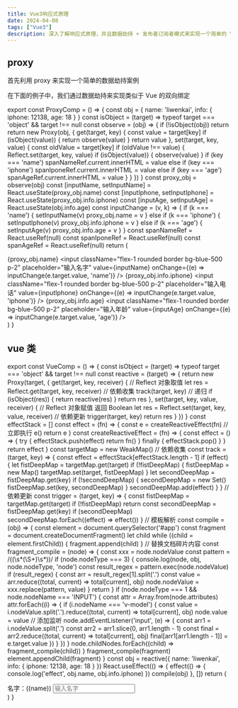 ```yaml
---
title: Vue3响应式原理
date: 2024-04-08
tags: ["Vue3"]
description: 深入了解响应式原理，并且数据劫持 + 发布者订阅者模式来实现一个简单的 Vue 类
---
```


## proxy

首先利用 proxy 来实现一个简单的数据劫持案例

在下面的例子中，我们通过数据劫持来实现类似于 Vue 的双向绑定

export const ProxyComp = () => {
  const obj = {
    name: 'liwenkai',
    info: {
      iphone: 12138,
      age: 18
    }
  }
  const isObject = (target) => typeof target === 'object' && target !== null
  const observe = (obj) => {
    if (!isObject(obj)) return
    return new Proxy(obj, {
      get(target, key) {
        const value = target[key]
        if (isObject(value)) {
          return observe(value)
        }
        return value
      },
      set(target, key, value) {
        const oldValue = target[key]
        if (oldValue !== value) {
          Reflect.set(target, key, value)
          if (isObject(value)) {
            observe(value)
          }
          if (key === 'name') spanNameRef.current.innerHTML = value
          else if (key === 'iphone') spanIponeRef.current.innerHTML = value
          else if (key === 'age') spanAgeRef.current.innerHTML = value
        }
      }
    })
  }
  const proxy_obj = observe(obj)
  const [inputName, setInputName] = React.useState(proxy_obj.name)
  const [inputIphone, setInputIphone] = React.useState(proxy_obj.info.iphone)
  const [inputAge, setInputAge] = React.useState(obj.info.age)
  const inputChange = (v, k) => {
    if (k === 'name') {
      setInputName(v)
      proxy_obj.name = v
    } else if (k === 'iphone') {
      setInputIphone(v)
      proxy_obj.info.iphone = v
    } else if (k === 'age') {
      setInputAge(v)
      proxy_obj.info.age = v
    }
  }
  const spanNameRef = React.useRef(null)
  const spanIponeRef = React.useRef(null)
  const spanAgeRef = React.useRef(null)
  return (
    <div className="flex flex-col">
      <span className="w-full rounded bg-blue-500 p-2" ref={spanNameRef}>
        {proxy_obj.name}
      </span>
      <input
        className="flex-1 rounded border bg-blue-500 p-2"
        placeholder="输入名字"
        value={inputName}
        onChange={(e) => inputChange(e.target.value, 'name')}
      />
      <span className="w-full rounded bg-blue-500 p-2" ref={spanIponeRef}>
        {proxy_obj.info.iphone}
      </span>
      <input
        className="flex-1 rounded border bg-blue-500 p-2"
        placeholder="输入电话"
        value={inputIphone}
        onChange={(e) => inputChange(e.target.value, 'iphone')}
      />
      <span className="w-full rounded bg-blue-500 p-2" ref={spanAgeRef}>
        {proxy_obj.info.age}
      </span>
      <input
        className="flex-1 rounded border bg-blue-500 p-2"
        placeholder="输入年龄"
        value={inputAge}
        onChange={(e) => inputChange(e.target.value, 'age')}
      />
    </div>
  )
}

<ProxyComp />

## vue 类

export const VueComp = () => {
  const isObject = (target) => typeof target === 'object' && target !== null
  const reactive = (target) => {
    return new Proxy(target, {
      get(target, key, receiver) {
        // Reflect 对象取值
        let res = Reflect.get(target, key, receiver)
        // 依赖收集
        track(target, key)
        // 递归
        if (isObject(res)) {
          return reactive(res)
        }
        return res
      },
      set(target, key, value, receiver) {
        // Reflect 对象赋值 返回 Boolean
        let res = Reflect.set(target, key, value, receiver)
        // 依赖更新
        trigger(target, key)
        return res
      }
    })
  }
  const effectStack = []
  const effect = (fn) => {
    const e = createReactiveEffect(fn)
    // 立即执行
    e()
    return e
  }
  const createReactiveEffect = (fn) => {
    const effect = () => {
      try {
        effectStack.push(effect)
        return fn()
      } finally {
        effectStack.pop()
      }
    }
    return effect
  }
  const targetMap = new WeakMap()
  // 依赖收集
  const track = (target, key) => {
    const effect = effectStack[effectStack.length - 1]
    if (effect) {
      let fistDeepMap = targetMap.get(target)
      if (!fistDeepMap) {
        fistDeepMap = new Map()
        targetMap.set(target, fistDeepMap)
      }
      let secondDeepMap = fistDeepMap.get(key)
      if (!secondDeepMap) {
        secondDeepMap = new Set()
        fistDeepMap.set(key, secondDeepMap)
      }
      secondDeepMap.add(effect)
    }
  }
  // 依赖更新
  const trigger = (target, key) => {
    const fistDeepMap = targetMap.get(target)
    if (!fistDeepMap) return
    const secondDeepMap = fistDeepMap.get(key)
    if (secondDeepMap) secondDeepMap.forEach((effect) => effect())
  }
  // 模板解析
  const compile = (obj) => {
    const element = document.querySelector('#app')
    const fragment = document.createDocumentFragment()
    let child
    while ((child = element.firstChild)) {
      fragment.append(child)
    }
    // 替换文档碎片内容
    const fragment_compile = (node) => {
      const xxx = node.nodeValue
      const pattern = /\(\(\s*(\S+)\s*\)\)/
      if (node.nodeType === 3) {
        console.log(node, obj, node.nodeType, 'node')
        const result_regex = pattern.exec(node.nodeValue)
        if (result_regex) {
          const arr = result_regex[1].split('.')
          const value = arr.reduce((total, current) => total[current], obj)
          node.nodeValue = xxx.replace(pattern, value)
        }
        return
      }
      if (node.nodeType === 1 && node.nodeName === 'INPUT') {
        const attr = Array.from(node.attributes)
        attr.forEach((i) => {
          if (i.nodeName === 'v-model') {
            const value = i.nodeValue.split('.').reduce((total, current) => total[current], obj)
            node.value = value
            // 添加监听
            node.addEventListener('input', (e) => {
              const arr1 = i.nodeValue.split('.')
              const arr2 = arr1.slice(0, arr1.length - 1)
              const final = arr2.reduce((total, current) => total[current], obj)
              final[arr1[arr1.length - 1]] = e.target.value
            })
          }
        })
      }
      node.childNodes.forEach((child) => fragment_compile(child))
    }
    fragment_compile(fragment)
    element.appendChild(fragment)
  }
  const obj = reactive({
    name: 'liwenkai',
    info: {
      iphone: 12138,
      age: 18
    }
  })
  React.useEffect(() => {
    effect(() => {
      console.log('effect', obj.name, obj.info.iphone)
    })
    compile(obj)
  }, [])
  return (
    <div id="app" className="flex flex-col">
      <span className="w-full rounded bg-blue-500 p-2">名字：((name))</span>
      <input className="flex-1 rounded border bg-blue-500 p-2" placeholder="输入名字" v-model="name" />
    </div>
  )
}

<VueComp />

